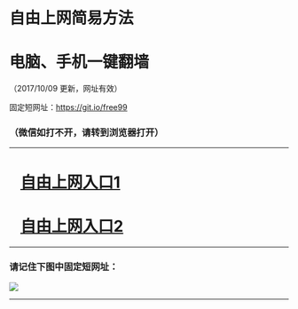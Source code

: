 ﻿# 自由上网简易方法

# 电脑、手机一键翻墙

（2017/10/09 更新，网址有效）

固定短网址：https://git.io/free99

### （微信如打不开，请转到浏览器打开）


***





# &nbsp;&nbsp; <a href="http://ft1105026943.fwq-tz-1001.info/fwqtz01.html?t=100900119361 " target="_blank">自由上网入口1</a>
# &nbsp;&nbsp; <a href="http://ft1542319865.fwq-tz-1002.info/fwqtz02.html?t=100900131226 " target="_blank">自由上网入口2</a>
***

### 请记住下图中固定短网址：

<img src="https://s3-us-west-2.amazonaws.com/fwq-1001/yjfq-20170905okok.png" /> 


***

